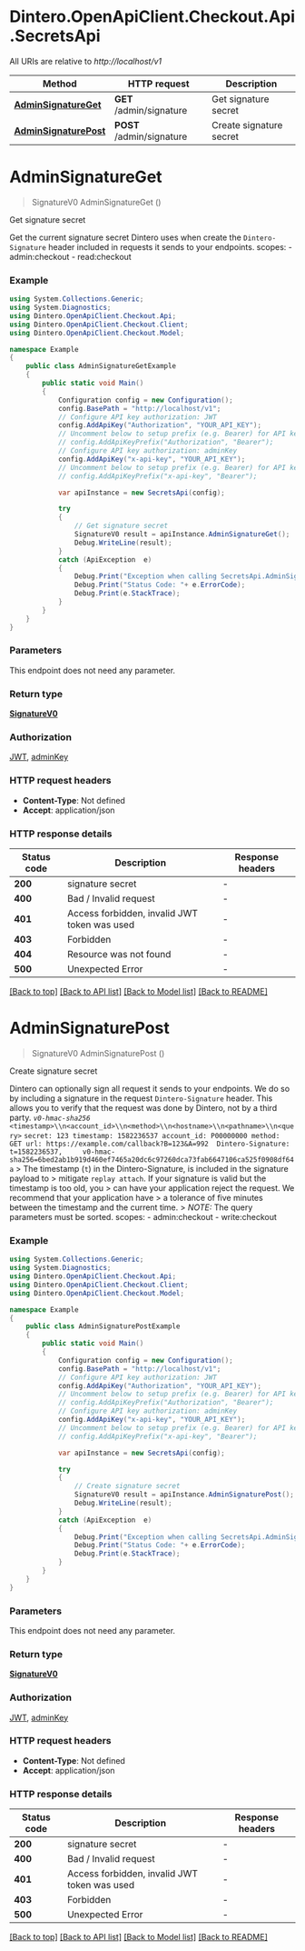 # Dintero.OpenApiClient.Checkout.Api.SecretsApi

All URIs are relative to *http://localhost/v1*

Method | HTTP request | Description
------------- | ------------- | -------------
[**AdminSignatureGet**](SecretsApi.md#adminsignatureget) | **GET** /admin/signature | Get signature secret
[**AdminSignaturePost**](SecretsApi.md#adminsignaturepost) | **POST** /admin/signature | Create signature secret


<a name="adminsignatureget"></a>
# **AdminSignatureGet**
> SignatureV0 AdminSignatureGet ()

Get signature secret

Get the current signature secret Dintero uses when create the `Dintero-Signature` header included in requests it sends to your endpoints.  scopes: - admin:checkout - read:checkout 

### Example
```csharp
using System.Collections.Generic;
using System.Diagnostics;
using Dintero.OpenApiClient.Checkout.Api;
using Dintero.OpenApiClient.Checkout.Client;
using Dintero.OpenApiClient.Checkout.Model;

namespace Example
{
    public class AdminSignatureGetExample
    {
        public static void Main()
        {
            Configuration config = new Configuration();
            config.BasePath = "http://localhost/v1";
            // Configure API key authorization: JWT
            config.AddApiKey("Authorization", "YOUR_API_KEY");
            // Uncomment below to setup prefix (e.g. Bearer) for API key, if needed
            // config.AddApiKeyPrefix("Authorization", "Bearer");
            // Configure API key authorization: adminKey
            config.AddApiKey("x-api-key", "YOUR_API_KEY");
            // Uncomment below to setup prefix (e.g. Bearer) for API key, if needed
            // config.AddApiKeyPrefix("x-api-key", "Bearer");

            var apiInstance = new SecretsApi(config);

            try
            {
                // Get signature secret
                SignatureV0 result = apiInstance.AdminSignatureGet();
                Debug.WriteLine(result);
            }
            catch (ApiException  e)
            {
                Debug.Print("Exception when calling SecretsApi.AdminSignatureGet: " + e.Message );
                Debug.Print("Status Code: "+ e.ErrorCode);
                Debug.Print(e.StackTrace);
            }
        }
    }
}
```

### Parameters
This endpoint does not need any parameter.

### Return type

[**SignatureV0**](SignatureV0.md)

### Authorization

[JWT](../README.md#JWT), [adminKey](../README.md#adminKey)

### HTTP request headers

 - **Content-Type**: Not defined
 - **Accept**: application/json


### HTTP response details
| Status code | Description | Response headers |
|-------------|-------------|------------------|
| **200** | signature secret |  -  |
| **400** | Bad / Invalid request |  -  |
| **401** | Access forbidden, invalid JWT token was used |  -  |
| **403** | Forbidden |  -  |
| **404** | Resource was not found |  -  |
| **500** | Unexpected Error |  -  |

[[Back to top]](#) [[Back to API list]](../README.md#documentation-for-api-endpoints) [[Back to Model list]](../README.md#documentation-for-models) [[Back to README]](../README.md)

<a name="adminsignaturepost"></a>
# **AdminSignaturePost**
> SignatureV0 AdminSignaturePost ()

Create signature secret

Dintero can optionally sign all request it sends to your endpoints.  We do so by including a signature in the request `Dintero-Signature` header. This allows you to verify that the request was done by Dintero, not by a third party.  *`v0-hmac-sha256`*  ``` <timestamp>\\n<account_id>\\n<method>\\n<hostname>\\n<pathname>\\n<query> ```  ``` secret: 123 timestamp: 1582236537 account_id: P00000000 method: GET url: https://example.com/callback?B=123&A=992  Dintero-Signature: t=1582236537,     v0-hmac-sha256=6bed2ab1b919d460ef7465a20dc6c97260dca73fab6647106ca525f0908df64a ```  > The timestamp (`t`) in the Dintero-Signature, is included in the signature payload to > mitigate `replay attach`. If your signature is valid but the timestamp is too old, you > can have your application reject the request. We recommend that your application have > a tolerance of five minutes between the timestamp and the current time.  > *NOTE:* The query parameters must be sorted.  scopes: - admin:checkout - write:checkout 

### Example
```csharp
using System.Collections.Generic;
using System.Diagnostics;
using Dintero.OpenApiClient.Checkout.Api;
using Dintero.OpenApiClient.Checkout.Client;
using Dintero.OpenApiClient.Checkout.Model;

namespace Example
{
    public class AdminSignaturePostExample
    {
        public static void Main()
        {
            Configuration config = new Configuration();
            config.BasePath = "http://localhost/v1";
            // Configure API key authorization: JWT
            config.AddApiKey("Authorization", "YOUR_API_KEY");
            // Uncomment below to setup prefix (e.g. Bearer) for API key, if needed
            // config.AddApiKeyPrefix("Authorization", "Bearer");
            // Configure API key authorization: adminKey
            config.AddApiKey("x-api-key", "YOUR_API_KEY");
            // Uncomment below to setup prefix (e.g. Bearer) for API key, if needed
            // config.AddApiKeyPrefix("x-api-key", "Bearer");

            var apiInstance = new SecretsApi(config);

            try
            {
                // Create signature secret
                SignatureV0 result = apiInstance.AdminSignaturePost();
                Debug.WriteLine(result);
            }
            catch (ApiException  e)
            {
                Debug.Print("Exception when calling SecretsApi.AdminSignaturePost: " + e.Message );
                Debug.Print("Status Code: "+ e.ErrorCode);
                Debug.Print(e.StackTrace);
            }
        }
    }
}
```

### Parameters
This endpoint does not need any parameter.

### Return type

[**SignatureV0**](SignatureV0.md)

### Authorization

[JWT](../README.md#JWT), [adminKey](../README.md#adminKey)

### HTTP request headers

 - **Content-Type**: Not defined
 - **Accept**: application/json


### HTTP response details
| Status code | Description | Response headers |
|-------------|-------------|------------------|
| **200** | signature secret |  -  |
| **400** | Bad / Invalid request |  -  |
| **401** | Access forbidden, invalid JWT token was used |  -  |
| **403** | Forbidden |  -  |
| **500** | Unexpected Error |  -  |

[[Back to top]](#) [[Back to API list]](../README.md#documentation-for-api-endpoints) [[Back to Model list]](../README.md#documentation-for-models) [[Back to README]](../README.md)

